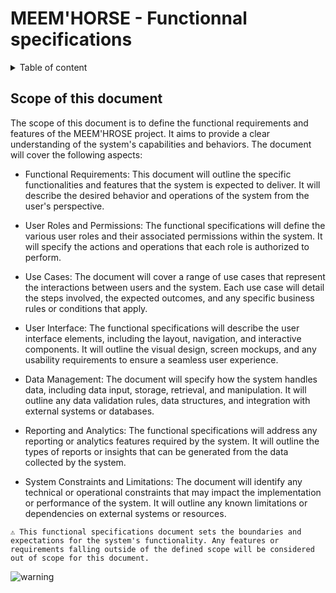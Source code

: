 # MEEM'HORSE - Functionnal specifications

<details>

<summary>
Table of content
</summary>


</details>

## Scope of this document

The scope of this document is to define the functional requirements and features of the MEEM'HROSE project. It aims to provide a clear understanding of the system's capabilities and behaviors. The document will cover the following aspects:

- Functional Requirements: This document will outline the specific functionalities and features that the system is expected to deliver. It will describe the desired behavior and operations of the system from the user's perspective.

- User Roles and Permissions: The functional specifications will define the various user roles and their associated permissions within the system. It will specify the actions and operations that each role is authorized to perform.

- Use Cases: The document will cover a range of use cases that represent the interactions between users and the system. Each use case will detail the steps involved, the expected outcomes, and any specific business rules or conditions that apply.

- User Interface: The functional specifications will describe the user interface elements, including the layout, navigation, and interactive components. It will outline the visual design, screen mockups, and any usability requirements to ensure a seamless user experience.

- Data Management: The document will specify how the system handles data, including data input, storage, retrieval, and manipulation. It will outline any data validation rules, data structures, and integration with external systems or databases.

- Reporting and Analytics: The functional specifications will address any reporting or analytics features required by the system. It will outline the types of reports or insights that can be generated from the data collected by the system.

- System Constraints and Limitations: The document will identify any technical or operational constraints that may impact the implementation or performance of the system. It will outline any known limitations or dependencies on external systems or resources.

```text
⚠️ This functional specifications document sets the boundaries and expectations for the system's functionality. Any features or requirements falling outside of the defined scope will be considered out of scope for this document.
```

![warning](https://github.githubassets.com/images/icons/emoji/unicode/26a0.png)
